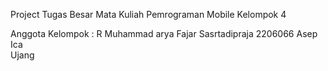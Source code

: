 Project Tugas Besar Mata Kuliah Pemrograman Mobile Kelompok 4 

Anggota Kelompok : 
  R Muhammad arya Fajar Sasrtadipraja 2206066
  Asep 
  Ica   
  Ujang 

